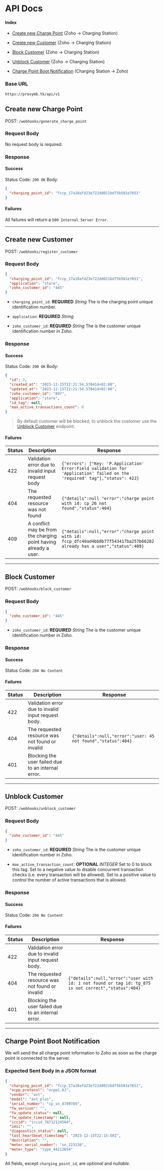 # API Docs


#### Index

- [Create new Charge Point](#create-new-charge-point) (Zoho -> Charging Station)

- [Create new Customer](#create-new-customer) (Zoho -> Charging Station)

- [Block Customer](#block-customer) (Zoho -> Charging Station)

- [Unblock Customer](#unblock-customer) (Zoho -> Charging Station)

- [Charge Point Boot Notification](#charge-point-boot-notification) (Charging Station -> Zoho)


### Base URL

```
https://proxymb.tk/api/v1
```

## Create new Charge Point

POST: `/webhooks/generate_charge_point`

### Request Body

No request body is required.

### Response

#### Success

Status Code: `200 OK`
Body:

```json
{
  "charging_point_id": "fccp_17a18afd23e722dd021bd75b581e7651"
}
```

#### Failures

All failures will return a `500 Internal Server Error`.

---

## Create new Customer

POST: `/webhooks/register_customer`

### Request Body

```json
{
  "charging_point_id": "fccp_17a18afd23e722dd021bd75b581e7651",
  "application": "store",
  "zoho_customer_id": "445"
}
```

- `charging_point_id`: **REQUIRED** _String_ The is the charging point unique identification number.

- `application`: **REQUIRED** _String_

- `zoho_customer_id`: **REQUIRED** _String_ The is the customer unique identification number in Zoho.

### Response

#### Success

Status Code: `200 OK`
Body:

```json
{
  "id": 2,
  "created_at": "2023-12-15T22:21:54.570414+02:00",
  "updated_at": "2023-12-15T22:21:54.570414+02:00",
  "zoho_customer_id": "897",
  "application": "store",
  "id_tag": null,
  "max_active_transactions_count": 0
}
```

> By default customer will be blocked, to unblock the customer use the [Unblock Customer](#unblock-customer) endpoint.

#### Failures

| Status | Description                                                      | Response |
|--------|------------------------------------------------------------------|----------|
| 422    | Validation error due to invalid input request body               | ```{"errors": ["Key: 'P.Application' Error:Field validation for 'Application' failed on the 'required' tag"],"status": 422}```  |
| 404    | The requested resource was not found                             | ```{"details":null "error":"charge point with id: cp_26 not found","status":404}``` |
| 409    | A conflict may be from the charging point having already a user. | ```{"details":null,"error":"charge point with id: fccp_dfc40ad4bb8b77f543417ba257b66282 already has a user","status":409}``` |

---

## Block Customer

POST: `/webhooks/block_customer`

### Request Body

```json
{
  "zoho_customer_id": "445"
}
```

- `zoho_customer_id`: **REQUIRED** _String_ The is the customer unique identification number in Zoho.

### Response

#### Success

Status Code: `204 No Content`

#### Failures

| Status | Description                                                      | Response |
|--------|------------------------------------------------------------------|----------|
| 422    | Validation error due to invalid input request body.               |          |
| 404    | The requested resource was not found or invalid                 | ```{"details":null,"error":"user: 45 not found","status":404}``` |
| 401    | Blocking the user failed due to an internal error. |  |

---

## Unblock Customer

POST: `/webhooks/unblock_customer`

### Request Body

```json
{
  "zoho_customer_id": "445"
}
```

- `zoho_customer_id`: **REQUIRED** _String_ The is the customer unique identification number in Zoho.

- `max_active_transaction_count`: **OPTIONAL** _INTEGER_ Set to 0 to block this tag. Set to a negative value to disable concurrent transaction checks (i.e. every transaction will be allowed). Set to a positive value to control the number of active transactions that is allowed.

### Response

#### Success

Status Code: `204 No Content`

#### Failures

| Status | Description                                                      | Response |
|--------|------------------------------------------------------------------|----------|
| 422    | Validation error due to invalid input request body.               |          |
| 404    | The requested resource was not found or invalid                 | ```{"details":null,"error":"user with id: 1 not found or tag id: tg_875 is not correct","status":404}``` |
| 401    | Blocking the user failed due to an internal error. |  |

---

## Charge Point Boot Notification

We will send the all charge point information to Zoho as soon as the charge point is connected to the server.

### Expected Sent Body in a JSON format

```json
{
  "charging_point_id": "fccp_17a18afd23e722dd021bd75b581e7651",
  "ocpp_protocol": "ocpp1.6J",
  "vendor": "avt",
  "model": "avt_plus",
  "serial_number": "cp_sn_8789789",
  "fw_version": "",
  "fw_update_status": null,
  "fw_update_timestamp": null,
  "iccid": "iccid_78712124564",
  "imsi": "",
  "diagnostics_status": null,
  "last_heartbeat_timestamp": "2023-12-15T22:15:58Z",
  "description": "",
  "meter_serial_number": "sn_223138",
  "meter_type": "type_44212654"
}
```

All fields, except `charging_point_id`, are _*optional*_ and _*nullable*_.
